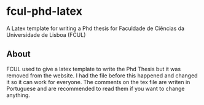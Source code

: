 # fcul-phd-latex
A Latex template for writing a Phd thesis for Faculdade de Ciências da Universidade de Lisboa (FCUL)

## About
FCUL used to give a latex template to write the Phd Thesis but it was removed from the website. I had the file before this happened and changed it so it can work for everyone. The comments on the tex file are writen in Portuguese and are recommended to read them if you want to change anything.
